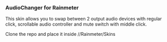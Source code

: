 ### AudioChanger for Rainmeter

This skin allows you to swap between 2 output audio devices with regular click, scrollable audio controller and mute switch with middle click.

Clone the repo and place it inside /<path-to-rainmeter>/Rainmeter/Skins